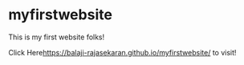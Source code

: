 # myfirstwebsite
This is my first website folks!

Click Here<https://balaji-rajasekaran.github.io/myfirstwebsite/> to visit!
